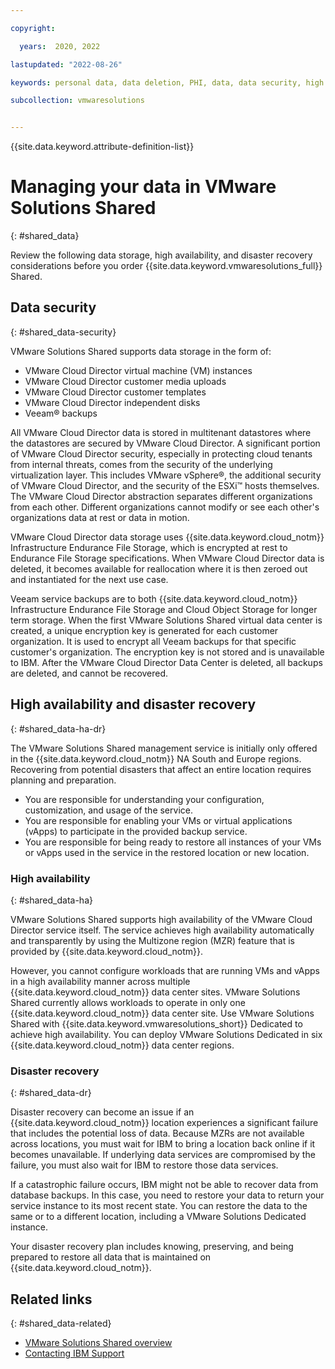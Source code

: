 ```yaml
---

copyright:

  years:  2020, 2022

lastupdated: "2022-08-26"

keywords: personal data, data deletion, PHI, data, data security, high availability, ha, disaster recovery, vmware solutions shared, compliance

subcollection: vmwaresolutions


---
```


{{site.data.keyword.attribute-definition-list}}

# Managing your data in VMware Solutions Shared
{: #shared_data}

Review the following data storage, high availability, and disaster recovery considerations before you order {{site.data.keyword.vmwaresolutions_full}} Shared.

## Data security
{: #shared_data-security}

VMware Solutions Shared supports data storage in the form of:

* VMware Cloud Director virtual machine (VM) instances
* VMware Cloud Director customer media uploads
* VMware Cloud Director customer templates
* VMware Cloud Director independent disks
* Veeam® backups

All VMware Cloud Director data is stored in multitenant datastores where the datastores are secured by VMware Cloud Director. A significant portion of VMware Cloud Director security, especially in protecting cloud tenants from internal threats, comes from the security of the underlying virtualization layer. This includes VMware vSphere®, the additional security of VMware Cloud Director, and the security of the ESXi™ hosts themselves. The VMware Cloud Director abstraction separates different organizations from each other. Different organizations cannot modify or see each other's organizations data at rest or data in motion.

VMware Cloud Director data storage uses {{site.data.keyword.cloud_notm}} Infrastructure Endurance File Storage, which is encrypted at rest to Endurance File Storage specifications. When VMware Cloud Director data is deleted, it becomes available for reallocation where it is then zeroed out and instantiated for the next use case.

Veeam service backups are to both {{site.data.keyword.cloud_notm}} Infrastructure Endurance File Storage and Cloud Object Storage for longer term storage. When the first VMware Solutions Shared virtual data center is created, a unique encryption key is generated for each customer organization. It is used to encrypt all Veeam backups for that specific customer's organization. The encryption key is not stored and is unavailable to IBM. After the VMware Cloud Director Data Center is deleted, all backups are deleted, and cannot be recovered.

## High availability and disaster recovery
{: #shared_data-ha-dr}

The VMware Solutions Shared management service is initially only offered in the {{site.data.keyword.cloud_notm}} NA South and Europe regions. Recovering from potential disasters that affect an entire location requires planning and preparation.

* You are responsible for understanding your configuration, customization, and usage of the service.
* You are responsible for enabling your VMs or virtual applications (vApps) to participate in the provided backup service.
* You are responsible for being ready to restore all instances of your VMs or vApps used in the service in the restored location or new location.

### High availability
{: #shared_data-ha}

VMware Solutions Shared supports high availability of the VMware Cloud Director service itself. The service achieves high availability automatically and transparently by using the Multizone region (MZR) feature that is provided by {{site.data.keyword.cloud_notm}}.

However, you cannot configure workloads that are running VMs and vApps in a high availability manner across multiple {{site.data.keyword.cloud_notm}} data center sites. VMware Solutions Shared currently allows workloads to operate in only one {{site.data.keyword.cloud_notm}} data center site. Use VMware Solutions Shared with {{site.data.keyword.vmwaresolutions_short}} Dedicated to achieve high availability. You can deploy VMware Solutions Dedicated in six {{site.data.keyword.cloud_notm}} data center regions.

### Disaster recovery
{: #shared_data-dr}

Disaster recovery can become an issue if an {{site.data.keyword.cloud_notm}} location experiences a significant failure that includes the potential loss of data. Because MZRs are not available across locations, you must wait for IBM to bring a location back online if it becomes unavailable. If underlying data services are compromised by the failure, you must also wait for IBM to restore those data services.

If a catastrophic failure occurs, IBM might not be able to recover data from database backups. In this case, you need to restore your data to return your service instance to its most recent state. You can restore the data to the same or to a different location, including a VMware Solutions Dedicated instance.

Your disaster recovery plan includes knowing, preserving, and being prepared to restore all data that is maintained on {{site.data.keyword.cloud_notm}}.

## Related links
{: #shared_data-related}

* [VMware Solutions Shared overview](/docs/vmwaresolutions?topic=vmwaresolutions-shared_overview)
* [Contacting IBM Support](/docs/vmwaresolutions?topic=vmwaresolutions-trbl_support)
